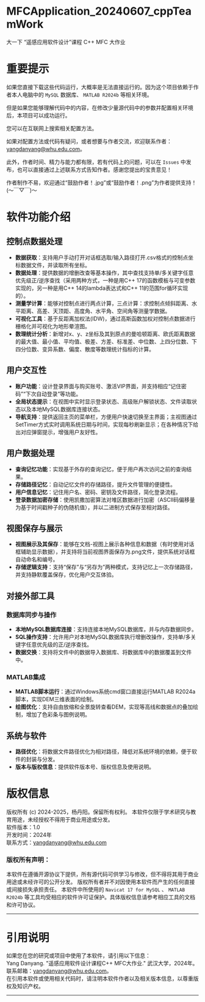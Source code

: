 # MFCApplication_20240607_cppTeamWork
大一下 “遥感应用软件设计”课程 C++ MFC 大作业

# 重要提示
如果您直接下载这些代码运行，大概率是无法直接运行的。因为这个项目依赖于作者本人电脑中的 `MySQL` 数据库、 `MATLAB R2024b` 等相关环境。  

但是如果您能够理解代码中的内容，在修改少量源代码中的参数并配置相关环境后，本项目可以成功运行。  

您可以在互联网上搜索相关配置方法。  

如果对配置方法或代码有疑问，或者想要与作者交流，欢迎联系作者：yangdanyang@whu.edu.com。  

此外，作者时间、精力与能力都有限，若有代码上的问题，可以在 `Issues` 中发布，也可以直接通过上述联系方式告知作者。感谢您提出的宝贵意见！  

作者制作不易，欢迎通过“鼓励作者！.jpg”或“鼓励作者！.png”为作者提供支持！(～￣▽￣)～ 


# 软件功能介绍

## 控制点数据处理
- **数据获取**：支持用户手动打开对话框选取/输入路径打开.csv格式的控制点坐标数据文件，并读取所有坐标。
- **数据处理**：提供数据的增删改查等基本操作，其中查找支持单/多关键字任意优先级正/逆序查找（采用两种方式，一种是用C++ 17的函数模板与可变参数实现的，另一种是用C++ 14的lambda表达式和C++ 11的范围for循环实现的）。
- **测量学计算**：能够对控制点进行两点计算，三点计算：求控制点倾斜距离、水平距离、高差、天顶距、高度角、水平角、空间角等测量学数据。
- **可视化工具**：基于反距离加权法(IDW)，通过高斯函数加权对控制点数据进行栅格化并可视化为地形晕渲图。
- **数理统计分析**：新增对x、y、z坐标及其到原点的曼哈顿距离、欧氏距离数据的最大值、最小值、平均值、极差、方差、标准差、中位数、上四分位数、下四分位数、变异系数、偏度、散度等数理统计指标的计算。
  
## 用户交互性
- **账户功能**：设计登录界面与购买账号、激活VIP界面，并支持相应“记住密码”“下次自动登录”等功能。
- **全局状态提示**：在视图中实时显示登录状态、高级账户解锁状态、文件读取状态以及本地MySQL数据库连接状态。
- **导航支持**：提供返回主页的菜单栏，方便用户快速切换至主界面；主视图通过SetTimer方式实时调用系统日期与时间，实现每秒刷新显示；在各种情况下给出对应弹窗提示，增强用户友好性。

## 用户数据处理
- **查询记忆功能**：实现基于外存的查询记忆，便于用户再次访问之前的查询结果。
- **存储路径记忆**：自动记忆文件的存储路径，提升文件管理的便捷性。
- **用户信息记忆**：记住用户名、密码、密钥及文件路径，简化登录流程。
- **登录数据加密存储**：使用凯撒加密算法对堆区数据进行加密（ASCII码偏移量为基于时间戳种子的伪随机值），并以二进制方式保存至相对路径。
 
## 视图保存与展示
- **视图展示及其保存**：能够在文档-视图上展示各种信息和数据（有时使用对话框辅助显示数据），并支持将当前视图界面保存为.png文件，提供系统对话框自动命名和编号。
- **存储逻辑支持**：支持“保存”与“另存为”两种模式，支持记忆上一次存储路径，并支持静默覆盖保存，优化用户交互体验。

## 对接外部工具
### 数据库同步与操作
- **本地MySQL数据库连接**：支持连接本地MySQL数据库，并与内存数据同步。
- **SQL操作支持**：允许用户对本地MySQL数据库执行增删改操作，支持单/多关键字任意优先级的正/逆序查找。
- **数据交换**：支持将文件中的数据导入数据库、将数据库中的数据覆盖到文件中。
### MATLAB集成
- **MATLAB脚本运行**：通过Windows系统cmd窗口直接运行MATLAB R2024a脚本，实现DEM三维表面的绘制。
- **绘图优化**：支持自由放缩和全景旋转查看DEM，实现等高线和数据点的叠加绘制，增加了色彩条与图例说明。
    
## 系统与软件
- **路径优化**：将数据文件路径优化为相对路径，降低对系统环境的依赖，便于软件的封装与分发。
- **版本与版权信息**：提供软件版本号、版权信息及使用说明。

# 版权信息
版权所有 (c) 2024-2025，杨丹阳。保留所有权利。
本软件仅限于学术研究与教育用途，未经授权不得用于商业用途或分发。<br>
软件版本：1.0  
开发时间：2024年    
联系方式：[yangdanyang@whu.edu.com](mailto:yangdanyang@whu.edu.com)

### 版权所有声明：
本软件在遵循开源协议下提供，所有源代码可供学习与修改，但不得将其用于商业用途或未经许可的公开分发。
版权所有者并不对因使用本软件而产生的任何直接或间接损失承担责任。
本软件中所使用的 `Navicat 17 for MySQL` 、 `MATLAB R2024b` 等工具均受相应的软件许可证保护。具体版权信息请参考相应工具的文档和许可协议。

---
# 引用说明
如果您在您的研究或项目中使用了本软件，请引用以下信息：<br>
Yang Danyang. "遥感应用软件设计课程C++ MFC大作业." 武汉大学，2024年。联系邮箱：[yangdanyang@whu.edu.com](mailto:yangdanyang@whu.edu.com)。<br>
在引用本软件或使用相关代码时，请注明本软件作者以及相关版本信息，以尊重版权及知识产权。

---

